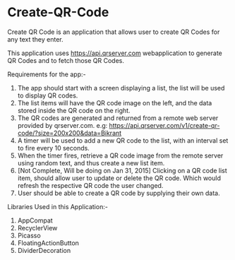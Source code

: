 # Create-QR-Code
Create QR Code is an application that allows user to create QR Codes for any text they enter.

This application uses https://api.qrserver.com webapplication to generate QR Codes and to fetch those QR Codes.

Requirements for the app:-

1. The app should start with a screen displaying a list, the list will be used to display QR codes. 
2. The list items will have the QR code image on the left, and the data stored inside the QR code on the right. 
3. The QR codes are generated and returned from a remote web server provided by qrserver.com. e.g: 
    https://api.qrserver.com/v1/create-qr-code/?size=200x200&data=Bikrant  
4. A timer will be used to add a new QR code to the list, with an interval set to fire every 10 seconds.
5. When the timer fires, retrieve a QR code image from the remote server using random text, and thus create a new        list item.
6. [Not Complete, Will be doing on Jan 31, 2015] Clicking on a QR code list item, should allow user to update or delete the QR code. Which would refresh the respective QR code the user changed.
7. User should be able to create a QR code by supplying their own data.


Libraries Used in this Application:-

1. AppCompat
2. RecyclerView
3. Picasso
4. FloatingActionButton
5. DividerDecoration
